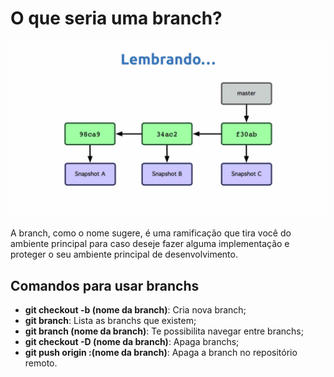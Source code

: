 # O que seria uma branch?

![Conceito](/4.Branchs/imagens/Conceito.png)

A branch, como o nome sugere, é uma ramificação que tira você do ambiente principal para caso deseje fazer alguma implementação e proteger o seu ambiente principal de desenvolvimento.

## Comandos para usar branchs

- **git checkout -b (nome da branch)**: Cria nova branch;
- **git branch**: Lista as branchs que existem;
- **git branch (nome da branch)**: Te possibilita navegar entre branchs;
- **git checkout -D (nome da branch)**: Apaga branchs;
- **git push origin :(nome da branch)**: Apaga a branch no repositório remoto.
